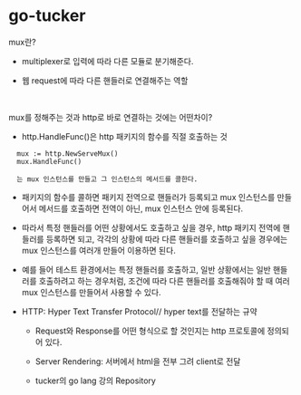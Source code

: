 # go-tucker

mux란?

  - multiplexer로 입력에 따라 다른 모듈로 분기해준다.

  - 웹 request에 따라 다른 핸들러로 연결해주는 역할

<br/>

mux를 정해주는 것과 http로 바로 연결하는 것에는 어떤차이?

  - http.HandleFunc()은 http 패키지의 함수를 직절 호출하는 것

  ```
    mux := http.NewServeMux()
    mux.HandleFunc() 

    는 mux 인스턴스를 만들고 그 인스턴스의 메서드를 콜한다.
  ```

  - 패키지의 함수를 콜하면 패키지 전역으로 핸들러가 등록되고 mux 인스턴스를 만들어서 메서드를 호출하면 전역이 아닌, mux 인스턴스 안에 등록된다. 

  - 따라서 특정 핸들러를 어떤 상황에서도 호출하고 싶을 경우, http 패키지 전역에 핸들러를 등록하면 되고, 각각의 상황에 따라 다른 핸들러를 호출하고 싶을 경우에는 mux 인스턴스를 여러개 만들어 이용하면 된다.

  - 예를 들어 테스트 환경에서는 특정 핸들러를 호출하고, 일반 상황에서는 일반 핸들러를 호출하려고 하는 경우처럼, 조건에 따라 다른 핸들러를 호출해줘야 할 때 여러 mux 인스턴스를 만들어서 사용할 수 있다.


* HTTP: Hyper Text Transfer Protocol// hyper text를 전달하는 규약

  - Request와 Response를 어떤 형식으로 할 것인지는 http 프로토콜에 정의되어 있다.

  - Server Rendering: 서버에서 html을 전부 그려 client로 전달
  
  - tucker의 go lang 강의 Repository
